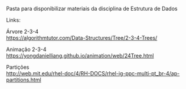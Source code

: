 Pasta para disponibilizar materiais da disciplina de Estrutura de Dados


Links:

Árvore 2-3-4 <br>
https://algorithmtutor.com/Data-Structures/Tree/2-3-4-Trees/

Animação 2-3-4<br>
https://yongdanielliang.github.io/animation/web/24Tree.html

Partições<br>
http://web.mit.edu/rhel-doc/4/RH-DOCS/rhel-ig-ppc-multi-pt_br-4/ap-partitions.html


